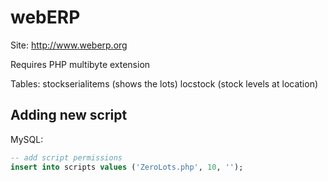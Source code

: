 # webERP
Site: <http://www.weberp.org>

Requires PHP multibyte extension

Tables:
stockserialitems (shows the lots)
locstock (stock levels at location)

Adding new script
-----------------

MySQL:

```sql
-- add script permissions
insert into scripts values ('ZeroLots.php', 10, '');
```
